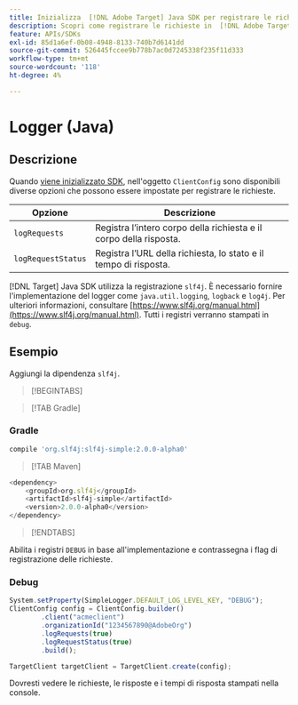 ```yaml
---
title: Inizializza  [!DNL Adobe Target] Java SDK per registrare le richieste
description: Scopri come registrare le richieste in  [!DNL Adobe Target] Java SDK.
feature: APIs/SDKs
exl-id: 85d1a6ef-0b08-4948-8133-740b7d6141dd
source-git-commit: 526445fccee9b778b7ac0d7245338f235f11d333
workflow-type: tm+mt
source-wordcount: '118'
ht-degree: 4%

---
```


# Logger (Java)

## Descrizione

Quando [viene inizializzato SDK](initialize-sdk.md), nell&#39;oggetto `ClientConfig` sono disponibili diverse opzioni che possono essere impostate per registrare le richieste.

| Opzione | Descrizione |
| --- | --- |
| `logRequests` | Registra l’intero corpo della richiesta e il corpo della risposta. |
| `logRequestStatus` | Registra l’URL della richiesta, lo stato e il tempo di risposta. |

[!DNL Target] Java SDK utilizza la registrazione `slf4j`. È necessario fornire l&#39;implementazione del logger come `java.util.logging`, `logback` e `log4j`. Per ulteriori informazioni, consultare [https://www.slf4j.org/manual.html](https://www.slf4j.org/manual.html). Tutti i registri verranno stampati in `debug`.

## Esempio

Aggiungi la dipendenza `slf4j`.

>[!BEGINTABS]

>[!TAB Gradle]

### Gradle

```javascript {line-numbers="true"}
compile 'org.slf4j:slf4j-simple:2.0.0-alpha0'
```

>[!TAB Maven]

```javascript {line-numbers="true"}
<dependency>
    <groupId>org.slf4j</groupId>
    <artifactId>slf4j-simple</artifactId>
    <version>2.0.0-alpha0</version>
</dependency>
```

>[!ENDTABS]

Abilita i registri `DEBUG` in base all&#39;implementazione e contrassegna i flag di registrazione delle richieste.

### Debug

```javascript {line-numbers="true"}
System.setProperty(SimpleLogger.DEFAULT_LOG_LEVEL_KEY, "DEBUG");
ClientConfig config = ClientConfig.builder()
        .client("acmeclient")
        .organizationId("1234567890@AdobeOrg")
        .logRequests(true)
        .logRequestStatus(true)
        .build();

TargetClient targetClient = TargetClient.create(config);
```

Dovresti vedere le richieste, le risposte e i tempi di risposta stampati nella console.
